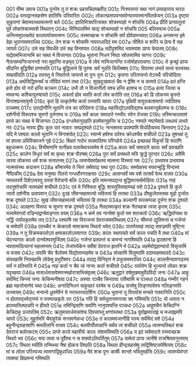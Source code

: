 001  	भीष्म उवाच
001a	पुनरेव तु तं शक्रः प्रहसन्निदमब्रवीत्
001c	निःश्वसन्तं यथा नागं प्रव्याहाराय भारत
002a	यत्तद्यानसहस्रेण ज्ञातिभिः परिवारितः
002c	लोकान्प्रतापयन्सर्वान्यास्यस्मानवितर्कयन्
003a	दृष्ट्वा सुकृपणां चेमामवस्थामात्मनो बले
003c	ज्ञातिमित्रपरित्यक्तः शोचस्याहो न शोचसि
004a	प्रीतिं प्राप्यातुलां पूर्वं लोकांश्चात्मवशे स्थितान्
004c	विनिपातमिमं चाद्य शोचस्याहो न शोचसि
005  	बलिरुवाच
005a	अनित्यमुपलक्ष्येदं कालपर्यायमात्मनः
005c	तस्माच्छक्र न शोचामि सर्वं ह्येवेदमन्तवत्
006a	अन्तवन्त इमे देहा भूतानाममराधिप
006c	तेन शक्र न शोचामि नापराधादिदं मम
007a	जीवितं च शरीरं च प्रेत्य वै सह जायते
007c	उभे सह विवर्धेते उभे सह विनश्यतः
008a	तदीदृशमिदं भावमवशः प्राप्य केवलम्
008c	यद्येवमभिजानामि का व्यथा मे विजानतः
009a	भूतानां निधनं निष्ठा स्रोतसामिव सागरः
009c	नैतत्सम्यग्विजानन्तो नरा मुह्यन्ति वज्रभृत्
010a	ये त्वेवं नाभिजानन्ति रजोमोहपरायणाः
010c	ते कृच्छ्रं प्राप्य सीदन्ति बुद्धिर्येषां प्रणश्यति
011a	बुद्धिलाभे हि पुरुषः सर्वं नुदति किल्बिषम्
011c	विपाप्मा लभते सत्त्वं सत्त्वस्थः सम्प्रसीदति
012a	ततस्तु ये निवर्तन्ते जायन्ते वा पुनः पुनः
012c	कृपणाः परितप्यन्ते तेऽनर्थैः परिचोदिताः
013a	अर्थसिद्धिमनर्थं च जीवितं मरणं तथा
013c	सुखदुःखफलं चैव न द्वेष्मि न च कामये
014a	हतं हन्ति हतो ह्येव यो नरो हन्ति कञ्चन
014c	उभौ तौ न विजानीतो यश्च हन्ति हतश्च यः
015a	हत्वा जित्वा च मघवन्यः कश्चित्पुरुषायते
015c	अकर्ता ह्येव भवति कर्ता त्वेव करोति तत्
016a	को हि लोकस्य कुरुते विनाशप्रभवावुभौ
016c	कृतं हि तत्कृतेनैव कर्ता तस्यापि चापरः
017a	पृथिवी वायुराकाशमापो ज्योतिश्च पञ्चमम्
017c	एतद्योनीनि भूतानि तत्र का परिदेवना
018a	महाविद्योऽल्पविद्यश्च बलवान्दुर्बलश्च यः
018c	दर्शनीयो विरूपश्च सुभगो दुर्भगश्च यः
019a	सर्वं कालः समादत्ते गम्भीरः स्वेन तेजसा
019c	तस्मिन्कालवशं प्राप्ते का व्यथा मे विजानतः
020a	दग्धमेवानुदहति हतमेवानुहन्ति च
020c	नश्यते नष्टमेवाग्रे लब्धव्यं लभते नरः
021a	नास्य द्वीपः कुतः पारं नावारः सम्प्रदृश्यते
021c	नान्तमस्य प्रपश्यामि विधेर्दिव्यस्य चिन्तयन्
022a	यदि मे पश्यतः कालो भूतानि न विनाशयेत्
022c	स्यान्मे हर्षश्च दर्पश्च क्रोधश्चैव शचीपते
023a	तुषभक्षं तु मां ज्ञात्वा प्रविविक्तजने गृहे
023c	बिभ्रतं गार्दभं रूपमादिश्य परिगर्हसे
024a	इच्छन्नहं विकुर्यां हि रूपाणि बहुधात्मनः
024c	विभीषणानि यानीक्ष्य पलायेथास्त्वमेव मे
025a	कालः सर्वं समादत्ते कालः सर्वं प्रयच्छति
025c	कालेन विधृतं सर्वं मा कृथाः शक्र पौरुषम्
026a	पुरा सर्वं प्रव्यथते मयि क्रुद्धे पुरन्दर
026c	अवैमि त्वस्य लोकस्य धर्मं शक्र सनातनम्
027a	त्वमप्येवमपेक्षस्व मात्मना विस्मयं गमः
027c	प्रभवश्च प्रभावश्च नात्मसंस्थः कदाचन
028a	कौमारमेव ते चित्तं तथैवाद्य यथा पुरा
028c	समवेक्षस्व मघवन्बुद्धिं विन्दस्व नैष्ठिकीम्
029a	देवा मनुष्याः पितरो गन्धर्वोरगराक्षसाः
029c	आसन्सर्वे मम वशे तत्सर्वं वेत्थ वासव
030a	नमस्तस्यै दिशेऽप्यस्तु यस्यां वैरोचनो बलिः
030c	इति मामभ्यपद्यन्त बुद्धिमात्सर्यमोहिताः
031a	नाहं तदनुशोचामि नात्मभ्रंशं शचीपते
031c	एवं मे निश्चिता बुद्धिः शास्तुस्तिष्ठाम्यहं वशे
032a	दृश्यते हि कुले जातो दर्शनीयः प्रतापवान्
032c	दुःखं जीवन्सहामात्यो भवितव्यं हि तत्तथा
033a	दौष्कुलेयस्तथा मूढो दुर्जातः शक्र दृश्यते
033c	सुखं जीवन्सहामात्यो भवितव्यं हि तत्तथा
034a	कल्याणी रूपसम्पन्ना दुर्भगा शक्र दृश्यते
034c	अलक्षणा विरूपा च सुभगा शक्र दृश्यते
035a	नैतदस्मत्कृतं शक्र नैतच्छक्र त्वया कृतम्
035c	यत्त्वमेवंगतो वज्रिन्यद्वाप्येवङ्गता वयम्
036a	न कर्म तव नान्येषां कुतो मम शतक्रतो
036c	ऋद्धिर्वाप्यथ वा नर्द्धिः पर्यायकृतमेव तत्
037a	पश्यामि त्वा विराजन्तं देवराजमवस्थितम्
037c	श्रीमन्तं द्युतिमन्तं च गर्जन्तं च ममोपरि
038a	एतच्चैवं न चेत्कालो मामाक्रम्य स्थितो भवेत्
038c	पातयेयमहं त्वाद्य सवज्रमपि मुष्टिना
039a	न तु विक्रमकालोऽयं क्षमाकालोऽयमागतः
039c	कालः स्थापयते सर्वं कालः पचति वै तथा
040a	मां चेदभ्यागतः कालो दानवेश्वरमूर्जितम्
040c	गर्जन्तं प्रतपन्तं च कमन्यं नागमिष्यति
041a	द्वादशानां हि भवतामादित्यानां महात्मनाम्
041c	तेजांस्येकेन सर्वेषां देवराज हृतानि मे
042a	अहमेवोद्वहाम्यापो विसृजामि च वासव
042c	तपामि चैव त्रैलोक्यं विद्योताम्यहमेव च
043a	संरक्षामि विलुम्पामि ददाम्यहमथाददे
043c	संयच्छामि नियच्छामि लोकेषु प्रभुरीश्वरः
044a	तदद्य विनिवृत्तं मे प्रभुत्वममराधिप
044c	कालसैन्यावगाढस्य सर्वं न प्रतिभाति मे
045a	नाहं कर्ता न चैव त्वं नान्यः कर्ता शचीपते
045c	पर्यायेण हि भुज्यन्ते लोकाः शक्र यदृच्छया
046a	मासार्धमासवेश्मानमहोरात्राभिसंवृतम्
046c	ऋतुद्वारं वर्षमुखमाहुर्वेदविदो जनाः
047a	आहुः सर्वमिदं चिन्त्यं जनाः केचिन्मनीषया
047c	अस्याः पञ्चैव चिन्तायाः पर्येष्यामि च पञ्चधा
048a	गम्भीरं गहनं ब्रह्म महत्तोयार्णवं यथा
048c	अनादिनिधनं चाहुरक्षरं परमेव च
049a	सत्त्वेषु लिङ्गमावेश्य नलिङ्गमपि तत्स्वयम्
049c	मन्यन्ते ध्रुवमेवैनं ये नरास्तत्त्वदर्शिनः
050a	भूतानां तु विपर्यासं मन्यते गतवानिति
050c	न ह्येतावद्भवेद्गम्यं न यस्मात्प्रकृतेः परः
051a	गतिं हि सर्वभूतानामगत्वा क्व गमिष्यसि
051c	यो धावता न हातव्यस्तिष्ठन्नपि न हीयते
051e	तमिन्द्रियाणि सर्वाणि नानुपश्यन्ति पञ्चधा
052a	आहुश्चैनं केचिदग्निं केचिदाहुः प्रजापतिम्
052c	ऋतुमासार्धमासांश्च दिवसांस्तु क्षणांस्तथा
053a	पूर्वाह्णमपराह्णं च मध्याह्नमपि चापरे
053c	मुहूर्तमपि चैवाहुरेकं सन्तमनेकधा
053e	तं कालमवजानीहि यस्य सर्वमिदं वशे
054a	बहूनीन्द्रसहस्राणि समतीतानि वासव
054c	बलवीर्योपपन्नानि यथैव त्वं शचीपते
055a	त्वामप्यतिबलं शक्रं देवराजं बलोत्कटम्
055c	प्राप्ते काले महावीर्यः कालः संशमयिष्यति
056a	य इदं सर्वमादत्ते तस्माच्छक्र स्थिरो भव
056c	मया त्वया च पूर्वैश्च न स शक्योऽतिवर्तितुम्
057a	यामेतां प्राप्य जानीषे राजश्रियमनुत्तमाम्
057c	स्थिता मयीति तन्मिथ्या नैषा ह्येकत्र तिष्ठति
058a	स्थिता हीन्द्रसहस्रेषु त्वद्विशिष्टतमेष्वियम्
058c	मां च लोला परित्यज्य त्वामगाद्विबुधाधिप
059a	मैवं शक्र पुनः कार्षीः शान्तो भवितुमर्हसि
059c	त्वामप्येवंगतं त्यक्त्वा क्षिप्रमन्यं गमिष्यति

